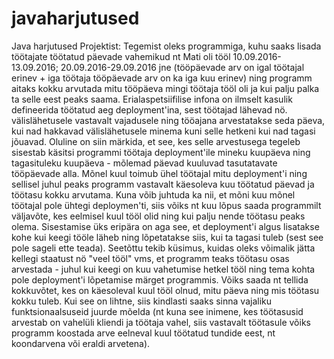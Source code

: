 # javaharjutused
Java harjutused
Projektist:
Tegemist oleks programmiga, kuhu saaks lisada töötajate töötatud päevade vahemikud nt Mati oli tööl 10.09.2016-13.09.2016; 20.09.2016-29.09.2016 jne (tööpäevade arv on igal töötajal erinev + iga töötaja tööpäevade arv on ka iga kuu erinev) ning programm aitaks kokku arvutada mitu tööpäeva mingi töötaja tööl oli ja kui palju palka ta selle eest peaks saama. Erialaspetsiifilise infona on ilmselt kasulik defineerida töötatud aeg deployment'ina, sest töötajad lähevad nö. välislähetusele vastavalt vajadusele ning tööajana arvestatakse seda päeva, kui nad hakkavad välislähetusele minema kuni selle hetkeni kui nad tagasi jõuavad.
Oluline on siin märkida, et see, kes selle arvestusega tegeleb sisestab käsitsi programmi töötaja deployment'ile mineku kuupäeva ning tagasituleku kuupäeva - mõlemad päevad kuuluvad tasutatavate tööpäevade alla. Mõnel kuul toimub ühel töötajal mitu deployment'i ning sellisel juhul peaks programm vastavalt käesoleva kuu töötatud päevad ja töötasu kokku arvutama. Kuna võib juhtuda ka nii, et mõni kuu mõnel töötajal pole ühtegi deploymen'ti, siis võiks nt kuu lõpus saada programmilt väljavõte, kes eelmisel kuul tööl olid ning kui palju nende töötasu peaks olema.
Sisestamise üks eripära on aga see, et deployment'i algus lisatakse kohe kui keegi tööle läheb ning lõpetatakse siis, kui ta tagasi tuleb (sest see pole sageli ette teada). Seetõttu tekib küsimus, kuidas oleks võimalik jätta kellegi staatust nö "veel tööl" vms, et programm teaks töötasu osas arvestada - juhul kui keegi on kuu vahetumise hetkel tööl ning tema kohta pole deployment'i lõpetamise märget programmis.
Võiks saada nt tellida kokkuvõtet, kes on käesoleval kuul tööl olnud, mitu päeva ning mis töötasu kokku tuleb.
Kui see on lihtne, siis kindlasti saaks sinna vajaliku funktsionaalsuseid juurde mõelda (nt kuna see inimene, kes töötasusid arvestab on vahelüli kliendi ja töötaja vahel, siis vastavalt töötasule võiks programm koostada arve eelneval kuul töötatud tundide eest, nt koondarvena või eraldi arvetena).
